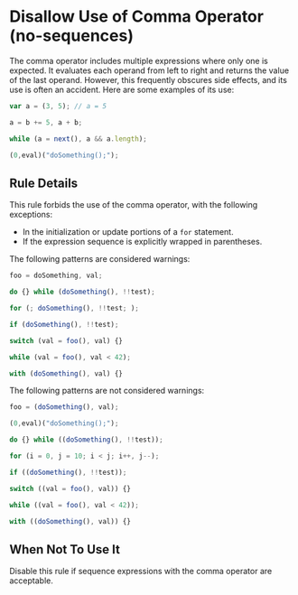 # Disallow Use of Comma Operator (no-sequences)

The comma operator includes multiple expressions where only one is expected. It evaluates each operand from left to right and returns the value of the last operand. However, this frequently obscures side effects, and its use is often an accident. Here are some examples of its use:

```js
var a = (3, 5); // a = 5

a = b += 5, a + b;

while (a = next(), a && a.length);

(0,eval)("doSomething();");
```

## Rule Details

This rule forbids the use of the comma operator, with the following exceptions:

- In the initialization or update portions of a `for` statement.
- If the expression sequence is explicitly wrapped in parentheses.

The following patterns are considered warnings:

```js
foo = doSomething, val;

do {} while (doSomething(), !!test);

for (; doSomething(), !!test; );

if (doSomething(), !!test);

switch (val = foo(), val) {}

while (val = foo(), val < 42);

with (doSomething(), val) {}
```

The following patterns are not considered warnings:

```js
foo = (doSomething(), val);

(0,eval)("doSomething();");

do {} while ((doSomething(), !!test));

for (i = 0, j = 10; i < j; i++, j--);

if ((doSomething(), !!test));

switch ((val = foo(), val)) {}

while ((val = foo(), val < 42));

with ((doSomething(), val)) {}
```

## When Not To Use It

Disable this rule if sequence expressions with the comma operator are acceptable.

